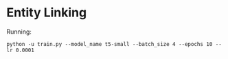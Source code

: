 # Entity Linking

Running:

```
python -u train.py --model_name t5-small --batch_size 4 --epochs 10 --lr 0.0001
```
